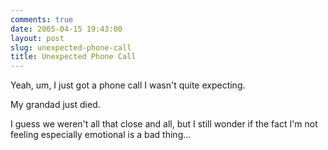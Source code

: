 ```yaml
---
comments: true
date: 2005-04-15 19:43:00
layout: post
slug: unexpected-phone-call
title: Unexpected Phone Call
---
```


Yeah, um, I just got a phone call I wasn't quite expecting.  

My grandad just died.  

I guess we weren't all that close and all, but I still wonder if the fact I'm not feeling especially emotional is a bad thing...
